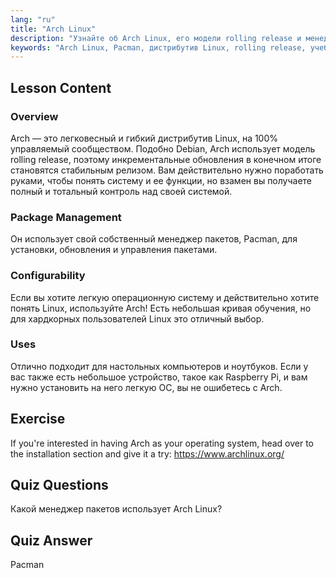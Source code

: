 ```yaml
---
lang: "ru"
title: "Arch Linux"
description: "Узнайте об Arch Linux, его модели rolling release и менеджере пакетов Pacman. Поймите, почему Arch отлично подходит для новичков и опытных пользователей, стремящихся к контролю."
keywords: "Arch Linux, Pacman, дистрибутив Linux, rolling release, учебник по Linux, руководство для начинающих, легковесная ОС"
---
```


## Lesson Content

### Overview

Arch — это легковесный и гибкий дистрибутив Linux, на 100% управляемый сообществом. Подобно Debian, Arch использует модель rolling release, поэтому инкрементальные обновления в конечном итоге становятся стабильным релизом. Вам действительно нужно поработать руками, чтобы понять систему и ее функции, но взамен вы получаете полный и тотальный контроль над своей системой.

### Package Management

Он использует свой собственный менеджер пакетов, Pacman, для установки, обновления и управления пакетами.

### Configurability

Если вы хотите легкую операционную систему и действительно хотите понять Linux, используйте Arch! Есть небольшая кривая обучения, но для хардкорных пользователей Linux это отличный выбор.

### Uses

Отлично подходит для настольных компьютеров и ноутбуков. Если у вас также есть небольшое устройство, такое как Raspberry Pi, и вам нужно установить на него легкую ОС, вы не ошибетесь с Arch.

## Exercise

If you're interested in having Arch as your operating system, head over to the installation section and give it a try: <https://www.archlinux.org/>

## Quiz Questions

Какой менеджер пакетов использует Arch Linux?

## Quiz Answer

Pacman
